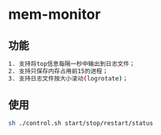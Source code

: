 # mem-monitor

## 功能
```bash
1. 支持将top信息每隔一秒中输出到日志文件；
2. 支持只保存内存占用前15的进程；
3. 支持日志文件按大小滚动(logrotate)；
```

## 使用
```bash
sh ./control.sh start/stop/restart/status
```
